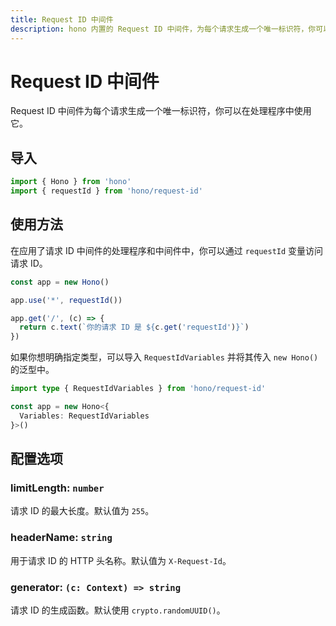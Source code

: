 ```yaml
---
title: Request ID 中间件
description: hono 内置的 Request ID 中间件，为每个请求生成一个唯一标识符，你可以在处理程序中使用它。
---
```


# Request ID 中间件

Request ID 中间件为每个请求生成一个唯一标识符，你可以在处理程序中使用它。

## 导入

```ts
import { Hono } from 'hono'
import { requestId } from 'hono/request-id'
```

## 使用方法

在应用了请求 ID 中间件的处理程序和中间件中，你可以通过 `requestId` 变量访问请求 ID。

```ts
const app = new Hono()

app.use('*', requestId())

app.get('/', (c) => {
  return c.text(`你的请求 ID 是 ${c.get('requestId')}`)
})
```

如果你想明确指定类型，可以导入 `RequestIdVariables` 并将其传入 `new Hono()` 的泛型中。

```ts
import type { RequestIdVariables } from 'hono/request-id'

const app = new Hono<{
  Variables: RequestIdVariables
}>()
```

## 配置选项

### <Badge type="info" text="可选" /> limitLength: `number`

请求 ID 的最大长度。默认值为 `255`。

### <Badge type="info" text="可选" /> headerName: `string`

用于请求 ID 的 HTTP 头名称。默认值为 `X-Request-Id`。

### <Badge type="info" text="可选" /> generator: `(c: Context) => string`

请求 ID 的生成函数。默认使用 `crypto.randomUUID()`。
